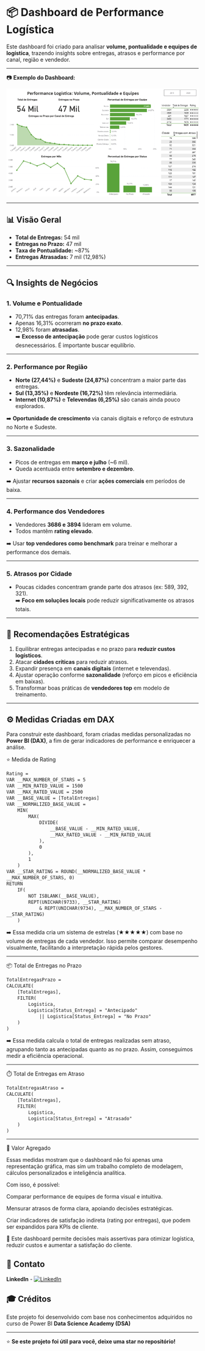 # 📦 Dashboard de Performance Logística

Este dashboard foi criado para analisar **volume, pontualidade e equipes de logística**, trazendo insights sobre entregas, atrasos e performance por canal, região e vendedor.

---
📷 **Exemplo do Dashboard:**  

![performance_logistica](image/logistica.png)  

---
## 📊 Visão Geral

- **Total de Entregas:** 54 mil  
- **Entregas no Prazo:** 47 mil  
- **Taxa de Pontualidade:** ~87%  
- **Entregas Atrasadas:** 7 mil (12,98%)  

---

## 🔍 Insights de Negócios

### 1. Volume e Pontualidade
- 70,71% das entregas foram **antecipadas**.  
- Apenas 16,31% ocorreram **no prazo exato**.  
- 12,98% foram **atrasadas**.  
➡️ **Excesso de antecipação** pode gerar custos logísticos desnecessários. É importante buscar equilíbrio.

---

### 2. Performance por Região
- **Norte (27,44%)** e **Sudeste (24,87%)** concentram a maior parte das entregas.  
- **Sul (13,35%)** e **Nordeste (16,72%)** têm relevância intermediária.  
- **Internet (10,87%)** e **Televendas (6,25%)** são canais ainda pouco explorados.  

➡️ **Oportunidade de crescimento** via canais digitais e reforço de estrutura no Norte e Sudeste.

---

### 3. Sazonalidade
- Picos de entregas em **março e julho** (~6 mil).  
- Queda acentuada entre **setembro e dezembro**.  

➡️ Ajustar **recursos sazonais** e criar **ações comerciais** em períodos de baixa.

---

### 4. Performance dos Vendedores
- Vendedores **3686 e 3894** lideram em volume.  
- Todos mantêm **rating elevado**.  

➡️ Usar **top vendedores como benchmark** para treinar e melhorar a performance dos demais.

---

### 5. Atrasos por Cidade
- Poucas cidades concentram grande parte dos atrasos (ex: 589, 392, 321).  
➡️ **Foco em soluções locais** pode reduzir significativamente os atrasos totais.

---

## 🎯 Recomendações Estratégicas
1. Equilibrar entregas antecipadas e no prazo para **reduzir custos logísticos**.  
2. Atacar **cidades críticas** para reduzir atrasos.  
3. Expandir presença em **canais digitais** (internet e televendas).  
4. Ajustar operação conforme **sazonalidade** (reforço em picos e eficiência em baixas).  
5. Transformar boas práticas de **vendedores top** em modelo de treinamento.  

---

## ⚙️ Medidas Criadas em DAX

Para construir este dashboard, foram criadas medidas personalizadas no **Power BI (DAX)**, a fim de gerar indicadores de performance e enriquecer a análise.

⭐ Medida de Rating
```
Rating =
VAR __MAX_NUMBER_OF_STARS = 5
VAR __MIN_RATED_VALUE = 1500
VAR __MAX_RATED_VALUE = 2500
VAR __BASE_VALUE = [TotalEntregas]
VAR __NORMALIZED_BASE_VALUE =
    MIN(
        MAX(
            DIVIDE(
                __BASE_VALUE - __MIN_RATED_VALUE,
                __MAX_RATED_VALUE - __MIN_RATED_VALUE
            ),
            0
        ),
        1
    )
VAR __STAR_RATING = ROUND(__NORMALIZED_BASE_VALUE * __MAX_NUMBER_OF_STARS, 0)
RETURN
    IF(
        NOT ISBLANK(__BASE_VALUE),
        REPT(UNICHAR(9733), __STAR_RATING)
            & REPT(UNICHAR(9734), __MAX_NUMBER_OF_STARS - __STAR_RATING)
    )
```
➡️ Essa medida cria um sistema de estrelas (★★★★★) com base no volume de entregas de cada vendedor.
Isso permite comparar desempenho visualmente, facilitando a interpretação rápida pelos gestores.

---


📦 Total de Entregas no Prazo
```
TotalEntregasPrazo =
CALCULATE(
    [TotalEntregas],
    FILTER(
        Logistica,
        Logistica[Status_Entrega] = "Antecipado"
            || Logistica[Status_Entrega] = "No Prazo"
    )
)
```
➡️ Essa medida calcula o total de entregas realizadas sem atraso, agrupando tanto as antecipadas quanto as no prazo.
Assim, conseguimos medir a eficiência operacional.


---

⏱️ Total de Entregas em Atraso

```
TotalEntregasAtraso =
CALCULATE(
    [TotalEntregas],
    FILTER(
        Logistica,
        Logistica[Status_Entrega] = "Atrasado"
    )
)
```
---
🚀 Valor Agregado

Essas medidas mostram que o dashboard não foi apenas uma representação gráfica, mas sim um trabalho completo de modelagem, cálculos personalizados e inteligência analítica.

Com isso, é possível:

Comparar performance de equipes de forma visual e intuitiva.

Mensurar atrasos de forma clara, apoiando decisões estratégicas.

Criar indicadores de satisfação indireta (rating por entregas), que podem ser expandidos para KPIs de cliente.

📌 Este dashboard permite decisões mais assertivas para otimizar logística, reduzir custos e aumentar a satisfação do cliente.

## 📧 Contato
**LinkedIn** - [![LinkedIn](https://img.shields.io/badge/LinkedIn-Connect-blue?style=flat-square&logo=linkedin)](https://linkedin.com/in/nathannysoares)


## 🎓 Créditos
Este projeto foi desenvolvido com base nos conhecimentos adquiridos no curso de Power BI **Data Science Academy (DSA)**

---
⭐ **Se este projeto foi útil para você, deixe uma star no repositório!**

